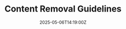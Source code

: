 ---
title: Content Removal Guidelines
linkTitle: Content Removal Guidelines
date: '2025-05-06T14:19:00Z'
weight: 1
description: Guidelines for DMCA takedown requests include requirements for copyright
  identification, contact information, and statements under penalty of perjury. Counter-notices
  can be submitted by content owners, and trademark infringement must be reported
  with specific details. EU illegal content can be reported via a designated form,
  with trusted flagger reports prioritized for review.
draft: false
ref: content-removal-guidelines
---